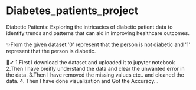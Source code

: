 # Diabetes_patients_project

 Diabetic Patients: Exploring the intricacies of diabetic patient data to 
identify trends and patterns that can aid in improving healthcare outcomes.

✨From the given dataset '0' represent that the person is not diabetic  and '1' represent that the person is diabetic. 

📅✔
1.First I download the dataset and uploaded it to jupyter notebook
2.Then I have breifly understand the data and clear the unwanted error in the data.
3.Then I have removed the missing values etc.. and cleaned the data.
4. Then I have done visualization and Got the Accuracy...



